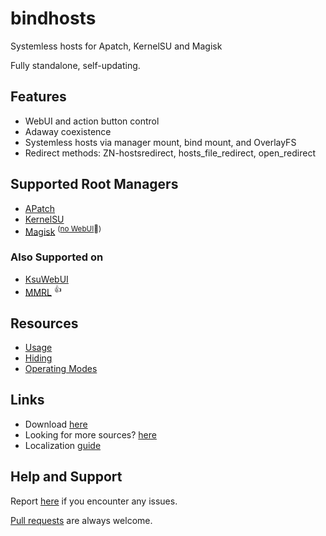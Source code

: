# bindhosts

Systemless hosts for Apatch, KernelSU and Magisk

Fully standalone, self-updating.

## Features
- WebUI and action button control
- Adaway coexistence 
- Systemless hosts via manager mount, bind mount, and OverlayFS
- Redirect methods: ZN-hostsredirect, hosts_file_redirect, open_redirect

## Supported Root Managers
- [APatch](https://github.com/bmax121/APatch) 
- [KernelSU](https://github.com/tiann/KernelSU)
- [Magisk](https://github.com/topjohnwu/Magisk)  <sup>([no WebUI](https://github.com/topjohnwu/Magisk/issues/8609#event-15568590949)👀)</sup>

### Also Supported on
- [KsuWebUI](https://github.com/5ec1cff/KsuWebUIStandalone)
- [MMRL](https://github.com/DerGoogler/MMRL)   <sup>👍</sup>

## Resources
- [Usage](Documentation/usage.md)
- [Hiding](Documentation/hiding.md)
- [Operating Modes](Documentation/modes.md)

## Links
- Download [here](https://github.com/backslashxx/bindhosts/releases)
- Looking for more sources? [here](Documentation/sources.md)
- Localization [guide](Documentation/localize.md)

## Help and Support
Report [here](https://github.com/backslashxx/bindhosts/issues) if you encounter any issues.

[Pull requests](https://github.com/backslashxx/bindhosts/pulls) are always welcome.

